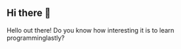 ## Hi there 👋

<!--
**Onesmas757/Onesmas757** is a ✨ _special_ ✨ repository because its `README.md` (this file) appears on your GitHub profile.

Here are some ideas to get you started:

- 🔭 I’m currently working on programming
- 🌱 I’m currently learning computer science
- 👯 I’m looking to collaborate on LLMS
- 🤔 I’m looking for help with programming techniques
- 💬 Ask me about science
- 📫 How to reach me: akandwanahoonesmas757@gmail.com
- 😄 Pronouns: I
- ⚡ Fun fact: What! Do you kmow me.
-->Hello out there! Do you know how interesting it is to learn programminglastly?


